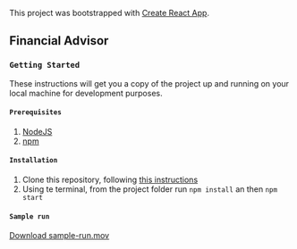 This project was bootstrapped with [Create React App](https://github.com/facebook/create-react-app).

## Financial Advisor

### `Getting Started`

These instructions will get you a copy of the project up and running on your local machine for development purposes.

#### `Prerequisites`

1. [NodeJS](https://nodejs.org/en/)</br>
2. [npm](https://docs.npmjs.com/downloading-and-installing-node-js-and-npm)

#### `Installation`
1. Clone this repository, following [this instructions](https://help.github.com/articles/cloning-a-repository/)
2. Using te terminal, from the project folder run `npm install` an then `npm start`

#### `Sample run`
[Download sample-run.mov](https://github.com/Margiorie-ok/financial-advisor/blob/sample-run/financial-advisor-run.mov)
